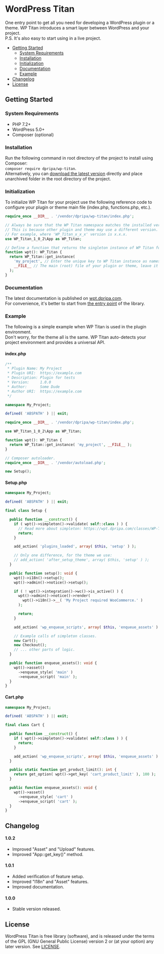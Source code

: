 # WordPress Titan
One entry point to get all you need for developing a WordPress plugin or a theme. WP Titan introduces a smart layer between WordPress and your project.\
P.S. It's also easy to start using in a live project.

- [Getting Started](#getting-started)
  - [System Requirements](#system-requirements)
  - [Installation](#installation)
  - [Initialization](#initialization)
  - [Documentation](#documentation)
  - [Example](#example)
- [Changelog](#changelog)
- [License](#changelog)

## Getting Started

### System Requirements
- PHP 7.2+
- WordPress 5.0+
- Composer (optional)

### Installation
Run the following command in root directory of the project to install using Composer:\
`composer require dpripa/wp-titan`.\
Alternatively, you can [download the latest version](https://github.com/dpripa/wp-titan/releases) directly and place unarchived folder in the root directory of the project.

### Initialization
To initialize WP Titan for your project use the following reference code to configure your plugin or theme main file (index.php, functions.php, etc.).
```php
require_once __DIR__ . '/vendor/dpripa/wp-titan/index.php';

// Always be sure that the WP Titan namespace matches the installed version of the library.
// This is because other plugin and theme may use a different version.
// For example, where 'WP_Titan_x_x_x' version is x.x.x.
use WP_Titan_1_0_2\App as WP_Titan;

// Define a function that returns the singleton instance of WP Titan for your project.
function wpt(): WP_Titan {
  return WP_Titan::get_instance(
    'my_project', // Enter the unique key to WP Titan instance as namespace of your plugin or theme.
    __FILE__ // The main (root) file of your plugin or theme, leave it as is.
  );
}
```

### Documentation
The latest documentation is published on <a href="https://wpt.dpripa.com" target="_blank">wpt.dpripa.com</a>.\
For convenience, it's better to start from <a href="https://wpt.dpripa.com/classes/WP-Titan-1-0-2-App.html" target="_blank">the entry point</a> of the library.

### Example
The following is a simple example when WP Titan is used in the plugin environment.\
Don't worry, for the theme all is the same. WP Titan auto-detects your project environment and provides a universal API.

#### index.php
```php
/**
 * Plugin Name: My Project
 * Plugin URI:  https://example.com
 * Description: Plugin for tests
 * Version:     1.0.0
 * Author:      Some Dude
 * Author URI:  https://example.com
 */

namespace My_Project;

defined( 'ABSPATH' ) || exit;

require_once __DIR__ . '/vendor/dpripa/wp-titan/index.php';

use WP_Titan_1_0_2\App as WP_Titan;

function wpt(): WP_Titan {
  return WP_Titan::get_instance( 'my_project', __FILE__ );
}

// Composer autoloader.
require_once __DIR__ . '/vendor/autoload.php';

new Setup();
```

#### Setup.php
```php
namespace My_Project;

defined( 'ABSPATH' ) || exit;

final class Setup {

  public function __construct() {
    if ( wpt()->simpleton()->validate( self::class ) ) {
      // Read more about simpleton: https://wpt.dpripa.com/classes/WP-Titan-1-0-2-Simpleton.html
      return;
    }

    add_action( 'plugins_loaded', array( $this, 'setup' ) );

    // Only one difference, for the theme we use:
    // add_action( 'after_setup_theme', array( $this, 'setup' ) );
  }

  public function setup(): void {
    wpt()->i18n()->setup();
    wpt()->admin()->notice()->setup();

    if ( ! wpt()->integration()->wc()->is_active() ) {
      wpt()->admin()->notice()->render(
        wpt()->i18n()->__( 'My Project required WooCommerce.' )
      );

      return;
    }

    add_action( 'wp_enqueue_scripts', array( $this, 'enqueue_assets' ) );

    // Example calls of simpleton classes.
    new Cart();
    new Checkout();
    // ... other parts of logic.
  }

  public function enqueue_assets(): void {
    wpt()->asset()
      ->enqueue_style( 'main' )
      ->enqueue_script( 'main' );
  }
}
```

#### Cart.php
```php
namespace My_Project;

defined( 'ABSPATH' ) || exit;

final class Cart {

  public function __construct() {
    if ( wpt()->simpleton()->validate( self::class ) ) {
      return;
    }

    add_action( 'wp_enqueue_scripts', array( $this, 'enqueue_assets' ) );
  }

  public static function get_product_limit(): int {
    return get_option( wpt()->get_key( 'cart_product_limit' ), 100 );
  }

  public function enqueue_assets(): void {
    wpt()->asset()
      ->enqueue_style( 'cart' )
      ->enqueue_script( 'cart' );
  }
}
```

## Changelog

#### 1.0.2
- Improved "Asset" and "Upload" features.
- Improved "App::get_key()" method.

#### 1.0.1
- Added verification of feature setup.
- Improved "I18n" and "Asset" features.
- Improved documentation.

#### 1.0.0
- Stable version released.

## License
WordPress Titan is free library (software), and is released under the terms of the GPL (GNU General Public License) version 2 or (at your option) any later version. See [LICENSE](https://github.com/dpripa/wp-titan/blob/main/LICENSE).
